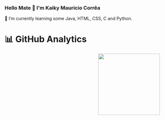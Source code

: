 ### Hello Mate 👋 I'm Kaiky Maurício Corrêa 

🌟 I’m currently learning some Java, HTML, CSS, C and Python.

# 📊 GitHub Analytics

<a href="https://github.com/KaikyM/convoychat&theme=tokyonight">
  <img height=200 align="right" src="https://github-readme-stats.vercel.app/api/top-langs?username=KaikyM&layout=compact&langs_count=8&card_width=320&theme=tokyonight" />
</a>

